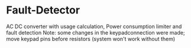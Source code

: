 # Fault-Detector
AC DC converter with usage calculation, Power consumption limiter and fault detection
Note: some changes in the keypadconnection were made; move keypad pins before resistors (system won't work without them)
